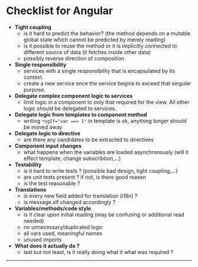 # Checklist for Angular

* **Tight coupling**
    * is it hard to predict the behavior? (the method depends on a mutable global state which cannot be predicted by merely reading)
    * is it possible to reuse the method or it is implicitly connected to different source of data (it fetches inside other data)
    * possibly reverse direction of composition
* **Single responsibility**
    * services with a single responsibility that is encapsulated by its context.
    * create a new service once the service begins to exceed that singular purpose.
* **Delegate complex component logic to services**
    * limit logic in a component to only that required for the view. All other logic should be delegated to services.
* **Delegate logic from templates to component method**
    * writing `*ngIf="var === 1"` in template is ok, anything longer should be moved away
* **Delegate logic to directive**
    * are there any candidates to be extracted to directives
* **Component input changes**
    * what happens when the variables are loaded asynchronously (will it effect template, change subscribtion,...)
* **Testability**
    * is it hard to write tests ? (possible bad design, tight coupling,...)
    * are unit tests present ? if not, is there good reason
    * is the test reasonable ?
* **Translations**
   * is every new field added for translation (i18n) ?
   * is message.xlf changed accordingly ?
* **Variables/methods/code style**
    * is it clear upon initial reading (may be confusing or additional read needed)
    * no unnecessary/duplicated logic
    * all vars used, meaningful names
    * unused imports
* **What does it actually do ?**
    * last but not least, is it really doing what it what was required ?

***
